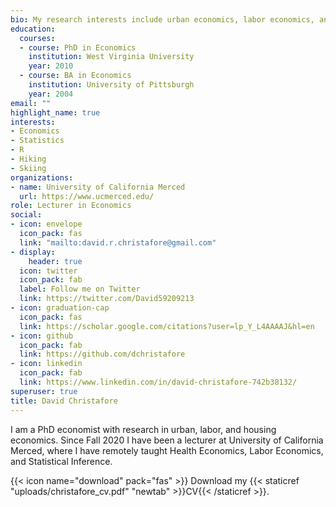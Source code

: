 ```yaml
---
bio: My research interests include urban economics, labor economics, and housing economics.
education:
  courses:
  - course: PhD in Economics
    institution: West Virginia University
    year: 2010
  - course: BA in Economics
    institution: University of Pittsburgh
    year: 2004
email: ""
highlight_name: true
interests:
- Economics
- Statistics
- R 
- Hiking
- Skiing
organizations:
- name: University of California Merced
  url: https://www.ucmerced.edu/
role: Lecturer in Economics
social:
- icon: envelope
  icon_pack: fas
  link: "mailto:david.r.christafore@gmail.com"
- display:
    header: true
  icon: twitter
  icon_pack: fab
  label: Follow me on Twitter
  link: https://twitter.com/David59209213
- icon: graduation-cap
  icon_pack: fas
  link: https://scholar.google.com/citations?user=lp_Y_L4AAAAJ&hl=en
- icon: github
  icon_pack: fab
  link: https://github.com/dchristafore
- icon: linkedin
  icon_pack: fab
  link: https://www.linkedin.com/in/david-christafore-742b38132/
superuser: true
title: David Christafore
---
```


I am a PhD economist with research in urban, labor, and housing economics. Since Fall 2020 I have been a lecturer at University of California Merced, where I have remotely taught Health Economics, Labor Economics, and Statistical Inference. 

{{< icon name="download" pack="fas" >}} Download my {{< staticref "uploads/christafore_cv.pdf" "newtab" >}}CV{{< /staticref >}}.

